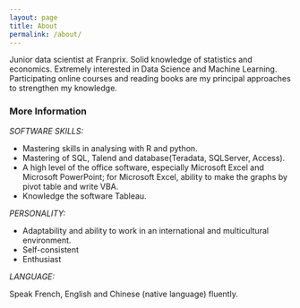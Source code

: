 ```yaml
---
layout: page
title: About
permalink: /about/
---
```


Junior data scientist at Franprix. Solid knowledge of statistics and economics.
Extremely interested in Data Science and Machine Learning. Participating online
courses and reading books are my principal approaches to strengthen my knowledge.

### More Information

_SOFTWARE SKILLS:_

- Mastering skills in analysing with R and python.
- Mastering of SQL, Talend and database(Teradata, SQLServer, Access).
- A high level of the office software, especially Microsoft Excel and Microsoft
PowerPoint; for Microsoft Excel, ability to make the graphs by pivot table and
write VBA.
- Knowledge the software Tableau.

_PERSONALITY:_

- Adaptability and ability to work in an international and multicultural
environment.
- Self-consistent
- Enthusiast

_LANGUAGE:_

Speak French, English and Chinese (native language) fluently.
